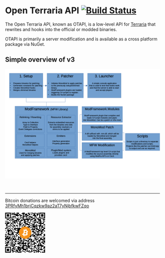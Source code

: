 # Open Terraria API [![Build Status](https://travis-ci.org/DeathCradle/Open-Terraria-API.svg?branch=upcoming)](https://travis-ci.org/DeathCradle/Open-Terraria-API?branch=upcoming)

The Open Terraria API, known as OTAPI, is a low-level API for [Terraria](https://terraria.org) that rewrites and hooks into the official or modded binaries.

OTAPI is primarily a server modification and is available as a cross platform package via NuGet.

## Simple overview of v3
![Diagram](Doco/simple_overview.png)

<br/>

---

Bitcoin donations are welcomed via address [3PRfyMh1brjCqzkw9az2aT7yNjbfkwFZqo](bitcoin:3PRfyMh1brjCqzkw9az2aT7yNjbfkwFZqo)

![QR](btc_donations.png)